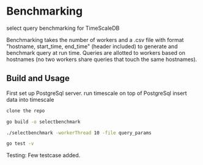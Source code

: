 # Benchmarking

select query benchmarking for TimeScaleDB

Benchmarking takes the number of workers and a .csv file with format "hostname, start_time, end_time" (header included) to generate and benchmark query at run time. Queries are allotted to workers based on hostnames (no two workers share queries that touch the same hostnames).

## Build and Usage

First set up PostgreSql server.
run timescale on top of PostgreSql
insert data into timescale 

```bash
clone the repo

go build -o selectbenchmark  

./selectbenchmark -workerThread 10 -file query_params

go test -v
```
Testing:
Few testcase added.
